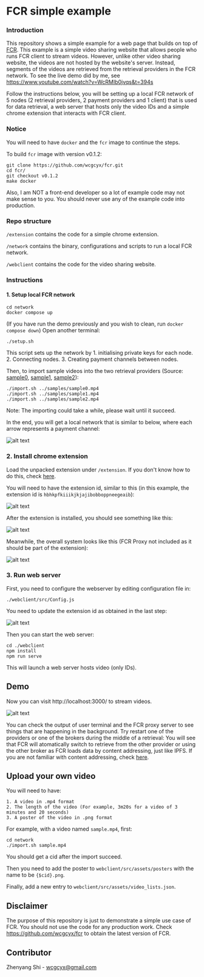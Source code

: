 # FCR simple example
### Introduction
This repository shows a simple example for a web page that builds on top of [FCR](https://github.com/wcgcyx/fcr). This example is a simple video sharing website that allows people who runs FCR client to stream videos. However, unlike other video sharing website, the videos are not hosted by the website's server. Instead, segments of the videos are retrieved from the retrieval providers in the FCR network. To see the live demo did by me, see https://www.youtube.com/watch?v=WcRMIb0jvqs&t=394s

Follow the instructions below, you will be setting up a local FCR network of 5 nodes (2 retrieval providers, 2 payment providers and 1 client) that is used for data retrieval, a web server that hosts only the video IDs and a simple chrome extension that interacts with FCR client.
### Notice
You will need to have `docker` and the `fcr` image to continue the steps.

To build `fcr` image with version v0.1.2:
```
git clone https://github.com/wcgcyx/fcr.git
cd fcr/
git checkout v0.1.2
make docker
```

Also, I am NOT a front-end developer so a lot of example code may not make sense to you. You should never use any of the example code into production.
### Repo structure
`/extension` contains the code for a simple chrome extension.

`/network` contains the binary, configurations and scripts to run a local FCR network.

`/webclient` contains the code for the video sharing website.
### Instructions
#### 1. Setup local FCR network
```
cd network
docker compose up
```
(If you have run the demo previously and you wish to clean, run `docker compose down`)
Open another terminal:
```
./setup.sh
```
This script sets up the network by 1. initialising private keys for each node. 2. Connecting nodes. 3. Creating payment channels between nodes.

Then, to import sample videos into the two retrieval providers (Source: [sample0](https://www.youtube.com/watch?v=l8bD3IpNll8), [sample1](https://www.youtube.com/watch?v=-kUyorDlEmo), [sample2](https://www.youtube.com/watch?v=oe70Uhjc_F4)):
```
./import.sh ../samples/sample0.mp4
./import.sh ../samples/sample1.mp4
./import.sh ../samples/sample2.mp4
```
Note: The importing could take a while, please wait until it succeed.

In the end, you will get a local network that is similar to below, where each arrow represents a payment channel:

![alt text](docs/network.jpg)
### 2. Install chrome extension
Load the unpacked extension under `/extension`. If you don't know how to do this, check [here](https://developer.chrome.com/docs/extensions/mv3/getstarted/#unpacked).

You will need to have the extension id, similar to this (in this example, the extension id is `hbhkpfkiiikjkjajibobboppneegeaib`):

![alt text](docs/eid.jpg)

After the extension is installed, you should see something like this:

![alt text](docs/extension.jpg)

Meanwhile, the overall system looks like this (FCR Proxy not included as it should be part of the extension):

![alt text](docs/system.jpg)

### 3. Run web server
First, you need to configure the webserver by editing configuration file in:
```
./webclient/src/Config.js
```
You need to update the extension id as obtained in the last step:

![alt text](docs/config.jpg)

Then you can start the web server:
```
cd ./webclient
npm install
npm run serve
```
This will launch a web server hosts video (only IDs).

## Demo
Now you can visit http://localhost:3000/ to stream videos. 

![alt text](docs/web.jpg)

You can check the output of user terminal and the FCR proxy server to see things that are happening in the background. Try restart one of the providers or one of the brokers during the middle of a retrieval: You will see that FCR will atomatically switch to retrieve from the other provider or using the other broker as FCR loads data by content addressing, just like IPFS. If you are not familiar with content addressing, check [here](https://docs.ipfs.io/concepts/content-addressing/).

## Upload your own video
You will need to have:
```
1. A video in .mp4 format
2. The length of the video (For example, 3m20s for a video of 3 minutes and 20 seconds)
3. A poster of the video in .png format
```
For example, with a video named `sample.mp4`, first:
```
cd network
./import.sh sample.mp4
```
You should get a cid after the import succeed. 

Then you need to add the poster to `webclient/src/assets/posters` with the name to be `{$cid}.png`.

Finally, add a new entry to `webclient/src/assets/video_lists.json`.

## Disclaimer
The purpose of this repository is just to demonstrate a simple use case of FCR. You should not use the code for any production work. Check https://github.com/wcgcyx/fcr to obtain the latest version of FCR.

## Contributor
Zhenyang Shi - wcgcyx@gmail.com
